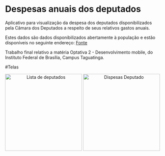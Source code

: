# Despesas anuais dos deputados

Aplicativo para visualização da despesa dos deputados disponibilizados pela Câmara dos Deputados a respeito de seus relativos gastos anuais.

Estes dados são dados disponibilizados abertamente à população e estão disponíveis no seguinte endereço: [Fonte](https://dadosabertos.camara.leg.br/)

Trabalho final relativo a matéria Optativa 2 - Desenvolvimento mobile, do Instituto Federal de Brasília, Campus Taguatinga.

#Telas

<div align=center>
    <img alt="Lista de deputados" src="screenshot/Capture1.PNG" width="250" />
    <img alt="Dispesas Deputado" src="screenshot/Capture2.PNG" width="250" />
</div>
